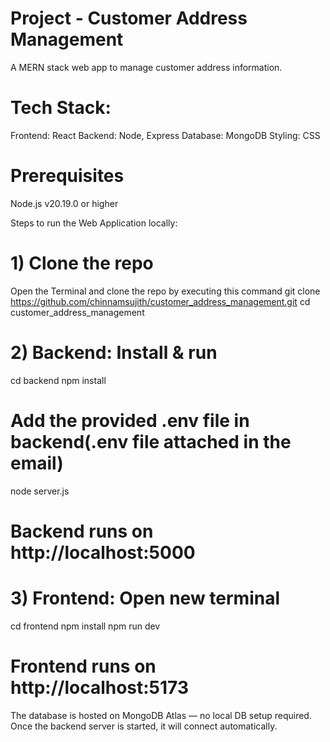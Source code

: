 # Project - Customer Address Management
A MERN stack web app to manage customer address information.

# Tech Stack:
Frontend: React
Backend: Node, Express
Database: MongoDB
Styling: CSS

# Prerequisites
Node.js v20.19.0 or higher

Steps to run the Web Application locally:

# 1) Clone the repo
Open the Terminal and clone the repo by executing this command
git clone https://github.com/chinnamsujith/customer_address_management.git
cd customer_address_management

# 2) Backend: Install & run
cd backend
npm install

# Add the provided .env file in backend(.env file attached in the email)

node server.js

# Backend runs on http://localhost:5000

# 3) Frontend: Open new terminal
cd frontend
npm install
npm run dev
# Frontend runs on http://localhost:5173

The database is hosted on MongoDB Atlas — no local DB setup required. Once the backend server is started, it will connect automatically.
